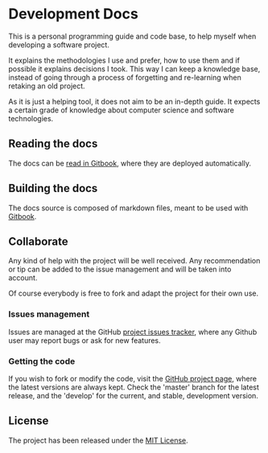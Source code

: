# Development Docs

This is a personal programming guide and code base, to help myself when developing a software project.

It explains the methodologies I use and prefer, how to use them and if possible it explains decisions I took. This way I can keep a knowledge base, instead of going through a process of forgetting and re-learning when retaking an old project.

As it is just a helping tool, it does not aim to be an in-depth guide. It expects a certain grade of knowledge about computer science and software technologies.

## Reading the docs

The docs can be [read in Gitbook][docs], where they are deployed automatically.

## Building the docs

The docs source is composed of markdown files, meant to be used with [Gitbook][gitbook].

## Collaborate

Any kind of help with the project will be well received. Any recommendation or tip can be added to the issue management and will be taken into account.

Of course everybody is free to fork and adapt the project for their own use.

### Issues management

Issues are managed at the GitHub [project issues tracker][issues], where any Github user may report bugs or ask for new features.

### Getting the code


If you wish to fork or modify the code, visit the [GitHub project page][scm], where the latest versions are always kept. Check the 'master' branch for the latest release, and the 'develop' for the current, and stable, development version.

## License

The project has been released under the [MIT License][license].

[issues]: https://github.com/bernardo-mg/development-docs/issues
[license]: http://www.opensource.org/licenses/mit-license.php
[scm]: https://github.com/bernardo-mg/development-docs

[docs]: https://www.gitbook.com/book/bernardo-mg/development-docs
[gitbook]: https://www.gitbook.com/
